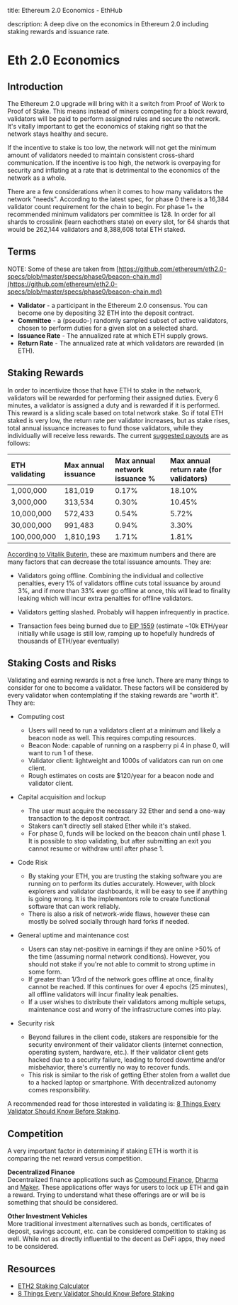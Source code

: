 title: Ethereum 2.0 Economics - EthHub

description: A deep dive on the economics in Ethereum 2.0 including staking rewards and issuance rate.

# Eth 2.0 Economics

## Introduction

The Ethereum 2.0 upgrade will bring with it a switch from Proof of Work to Proof of Stake. This means instead of miners competing for a block reward, validators will be paid to perform assigned rules and secure the network. It's vitally important to get the economics of staking right so that the network stays healthy and secure.

If the incentive to stake is too low, the network will not get the minimum amount of validators needed to maintain consistent cross-shard communication. If the incentive is too high, the network is overpaying for security and inflating at a rate that is detrimental to the economics of the network as a whole.

There are a few considerations when it comes to how many validators the network "needs". According to the latest spec, for phase 0 there is a 16,384 validator count requirement for the chain to begin. For phase 1+ the recommended minimum validators per committee is 128. In order for all shards to crosslink (learn eachothers state) on every slot, for 64 shards that would be 262,144 validators and 8,388,608 total ETH staked.

## Terms

NOTE: Some of these are taken from [https://github.com/ethereum/eth2.0-specs/blob/master/specs/phase0/beacon-chain.md](https://github.com/ethereum/eth2.0-specs/blob/master/specs/phase0/beacon-chain.md)

* **Validator** - a participant in the Ethereum 2.0 consensus. You can become one by depositing 32 ETH into the deposit contract.
* **Committee** - a \(pseudo-\) randomly sampled subset of active validators, chosen to perform duties for a given slot on a selected shard.
* **Issuance Rate** - The annualized rate at which ETH supply grows.
* **Return Rate** - The annualized rate at which validators are rewarded \(in ETH\).

## Staking Rewards

In order to incentivize those that have ETH to stake in the network, validators will be rewarded for performing their assigned duties. Every 6 minutes, a validator is assigned a duty and is rewarded if it is performed. This reward is a sliding scale based on total network stake. So if total ETH staked is very low, the return rate per validator increases, but as stake rises, total annual issuance increases to fund those validators, while they individually will receive less rewards. The current [suggested payouts](https://github.com/ethereum/eth2.0-specs/pull/971) are as follows:

| ETH validating | Max annual issuance | Max annual network issuance % | Max annual return rate  (for validators) |
| :--- | :--- | :--- | :--- |
| 1,000,000 | 181,019 | 0.17% | 18.10% |
| 3,000,000 | 313,534 | 0.30% | 10.45% |
| 10,000,000 | 572,433 | 0.54% | 5.72% |
| 30,000,000 | 991,483 | 0.94% | 3.30% |
| 100,000,000 | 1,810,193 | 1.71% | 1.81% |

[According to Vitalik Buterin](https://www.reddit.com/r/ethtrader/comments/bffp0n/higher_pos_rewards_proposed/elen71t?utm_source=share&utm_medium=web2x), these are maximum numbers and there are many factors that can decrease the total issuance amounts. They are:

* Validators going offline. Combining the individual and collective penalties, every 1% of validators offline cuts total issuance by around 3%, and if more than 33% ever go offline at once, this will lead to finality leaking which will incur extra penalties for offline validators.

* Validators getting slashed. Probably will happen infrequently in practice.

* Transaction fees being burned due to [EIP 1559](https://medium.com/@TrustlessState/eip-1559-the-final-puzzle-piece-to-ethereums-monetary-policy-58802ab28a27) (estimate ~10k ETH/year initially while usage is still low, ramping up to hopefully hundreds of thousands of ETH/year eventually)

## Staking Costs and Risks

Validating and earning rewards is not a free lunch. There are many things to consider for one to become a validator. These factors will be considered by every validator when contemplating if the staking rewards are "worth it". They are:

* Computing cost
	* Users will need to run a validators client at a minimum and likely a beacon node as well. This requires computing resources.
	* Beacon Node: capable of running on a raspberry pi 4 in phase 0, will want to run 1 of these.
	* Validator client: lightweight and 1000s of validators can run on one client.
	* Rough estimates on costs are $120/year for a beacon node and validator client.

* Capital acquisition and lockup
	* The user must acquire the necessary 32 Ether and send a one-way transaction to the deposit contract.
	* Stakers can't directly sell staked Ether while it's staked. 
	* For phase 0, funds will be locked on the beacon chain until phase 1. It is possible to stop validating, but after submitting an exit you cannot resume or withdraw until after phase 1.

* Code Risk
	* By staking your ETH, you are trusting the staking software you are running on to perform its duties accurately. However, with block explorers and validator dashboards, it will be easy to see if anything is going wrong. It is the implementors role to create functional software that can work reliably. 
	* There is also a risk of network-wide flaws, however these can mostly be solved socially through hard forks if needed.

* General uptime and maintenance cost
	* Users can stay net-positive in earnings if they are online >50% of the time (assuming normal network conditions). However, you should not stake if you're not able to commit to strong uptime in some form.
	* If greater than 1/3rd of the network goes offline at once, finality cannot be reached. If this continues for over 4 epochs (25 minutes), all offline validators will incur finality leak penalties.  
	* If a user wishes to distribute their validators among multiple setups, maintenance cost and worry of the infrastructure comes into play.

* Security risk
	* Beyond failures in the client code, stakers are responsible for the security environment of their validator clients \(internet connection, operating system, hardware, etc.\). If their validator client gets hacked due to a security failure, leading to forced downtime and/or misbehavior, there's currently no way to recover funds.
	* This risk is similar to the risk of getting Ether stolen from a wallet due to a hacked laptop or smartphone. With decentralized autonomy comes responsibility.

A recommended read for those interested in validating is: [8 Things Every Validator Should Know Before Staking](https://medium.com/chainsafe-systems/8-things-every-eth2-validator-should-know-before-staking-94df41701487).
## Competition

A very important factor in determining if staking ETH is worth it is comparing the net reward versus competition.

**Decentralized Finance**  
Decentralized finance applications such as [Compound Finance](https://compound.finance/), [Dharma](https://dharma.io/) and [Maker](https://makerdao.com/). These applications offer ways for users to lock up ETH and gain a reward. Trying to understand what these offerings are or will be is something that should be considered.

**Other Investment Vehicles**  
More traditional investment alternatives such as bonds, certificates of deposit, savings account, etc. can be considered competition to staking as well. While not as directly influential to the decent as DeFi apps, they need to be considered.

## Resources
* [ETH2 Staking Calculator](https://docs.google.com/spreadsheets/d/15tmPOvOgi3wKxJw7KQJKoUe-uonbYR6HF7u83LR5Mj4/edit#gid=1446566120)
* [8 Things Every Validator Should Know Before Staking](https://medium.com/chainsafe-systems/8-things-every-eth2-validator-should-know-before-staking-94df41701487)
